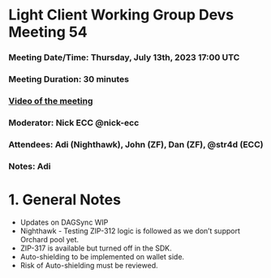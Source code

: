 # Light Client Working Group Devs Meeting 54
### Meeting Date/Time: Thursday, July 13th, 2023 17:00 UTC
### Meeting Duration: 30 minutes
### [Video of the meeting](not-recorded)
### Moderator: Nick ECC @nick-ecc
### Attendees: Adi (Nighthawk), John (ZF), Dan (ZF), @str4d (ECC)
### Notes: Adi

# 1. General Notes
- Updates on DAGSync WIP
- Nighthawk - Testing ZIP-312 logic is followed as we don’t support Orchard pool yet.
- ZIP-317 is available but turned off in the SDK.
- Auto-shielding to be implemented on wallet side.
- Risk of Auto-shielding must be reviewed.
